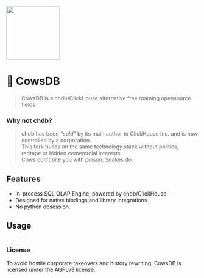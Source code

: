 <img src="https://github.com/cowsdb/cowsdb/assets/1423657/0df1c101-4f0b-46ac-b33f-aa06cb74f11a" width=140>

# 🐄 CowsDB 

> CowsDB is a chdb/ClickHouse alternative free roaming opensource fields

### Why not chdb?
> chdb has been _"sold"_ by its main author to ClickHouse Inc. and is now controlled by a corporation.<br>
> This fork builds on the same technology stack without politics, redtape or hidden comemrcial interests.<br>
> Cows don't bite you with poison. Snakes do.
> 
## Features
- In-process SQL OLAP Engine, powered by chdb/ClickHouse
- Designed for native bindings and library integrations
- No python obsession.

## Usage

```
```

### License
To avoid hostile corporate takeovers and history rewriting, CowsDB is licensed under the AGPLv3 license.
